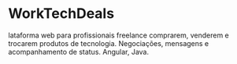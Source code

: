 # WorkTechDeals
lataforma web para profissionais freelance comprarem, venderem e trocarem produtos de tecnologia. Negociações, mensagens e acompanhamento de status. Angular, Java.
